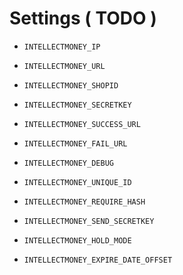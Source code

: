 Settings ( TODO )
==================

*  `INTELLECTMONEY_IP`
*  `INTELLECTMONEY_URL`

*  `INTELLECTMONEY_SHOPID`
*  `INTELLECTMONEY_SECRETKEY`

*  `INTELLECTMONEY_SUCCESS_URL`
*  `INTELLECTMONEY_FAIL_URL`

*  `INTELLECTMONEY_DEBUG`
*  `INTELLECTMONEY_UNIQUE_ID`
*  `INTELLECTMONEY_REQUIRE_HASH`
*  `INTELLECTMONEY_SEND_SECRETKEY`

*  `INTELLECTMONEY_HOLD_MODE`
*  `INTELLECTMONEY_EXPIRE_DATE_OFFSET`
